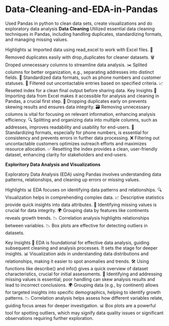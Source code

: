 # Data-Cleaning-and-EDA-in-Pandas
Used Pandas in python to clean data sets, create visualizations and do exploratory data analysis
**Data Cleaning**
Utilized essential data cleaning techniques in Pandas, including handling duplicates, standardizing formats, and managing missing values.

Highlights
📊 Imported data using read_excel to work with Excel files.
🧹 Removed duplicates easily with drop_duplicates for cleaner datasets.
🗑️ Droped unnecessary columns to streamline data analysis.
✂️ Splited columns for better organization, e.g., separating addresses into distinct fields.
🔄 Standardized data formats, such as phone numbers and customer statuses.
🚫 Filtered out uncontactable entries based on specified criteria.
📈 Reseted index for a clean final output before sharing data.
Key Insights
📂 Importing data from Excel makes it accessible for analysis and cleaning in Pandas, a crucial first step.
🧽 Dropping duplicates early on prevents skewing results and ensures data integrity.
🗃️ Removing unnecessary columns is vital for focusing on relevant information, enhancing analysis efficiency.
🔍 Splitting and organizing data into multiple columns, such as addresses, improves readability and usability for end-users.
🔧 Standardizing formats, especially for phone numbers, is essential for consistency and prevents errors in further data processing.
❌ Filtering out uncontactable customers optimizes outreach efforts and maximizes resource allocation.
✅ Resetting the index provides a clean, user-friendly dataset, enhancing clarity for stakeholders and end-users.


**Exploritory Data Analysis and Visualizations** 

Exploratory Data Analysis (EDA) using Pandas involves understanding data patterns, relationships, and cleaning up errors or missing values.

Highlights
📊 EDA focuses on identifying data patterns and relationships.
🔍 Visualization helps in comprehending complex data.
📈 Descriptive statistics provide quick insights into data attributes.
🚨 Identifying missing values is crucial for data integrity.
🌍 Grouping data by features like continents reveals growth trends.
📉 Correlation analysis highlights relationships between variables.
📉 Box plots are effective for detecting outliers in datasets.

Key Insights
🔑 EDA is foundational for effective data analysis, guiding subsequent cleaning and analysis processes. It sets the stage for deeper insights.
📊 Visualization aids in understanding data distributions and relationships, making it easier to spot anomalies and trends.
🛠️ Using functions like describe() and info() gives a quick overview of dataset characteristics, crucial for initial assessments.
🧩 Identifying and addressing missing values is essential; poor handling can skew analysis results and lead to incorrect conclusions.
🌍 Grouping data (e.g., by continent) allows for targeted insights into specific demographics, helping to identify growth patterns.
📉 Correlation analysis helps assess how different variables relate, guiding focus areas for deeper investigation.
📊 Box plots are a powerful tool for spotting outliers, which may signify data quality issues or significant observations requiring further exploration.
